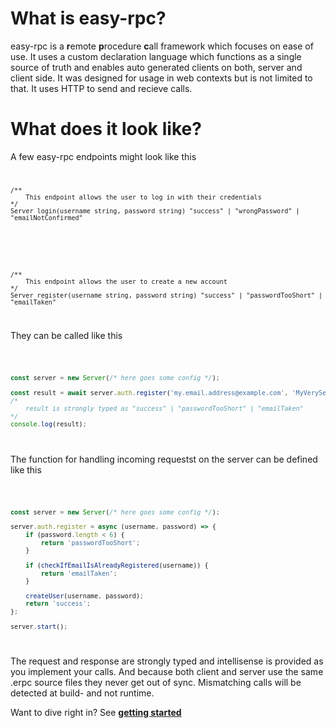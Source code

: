 <script>
    import Code from '$lib/Code.svelte';

</script>

# What is easy-rpc?

easy-rpc is a **r**emote **p**rocedure **c**all framework which focuses on ease of use. It uses a custom declaration language which functions as a single source of truth and enables auto generated clients on both, server and client side. It was designed for usage in web contexts but is not limited to that. It uses HTTP to send and recieve calls.

# What does it look like?

A few easy-rpc endpoints might look like this
<Code filename="auth.erpc">

```erpc
/**
    This endpoint allows the user to log in with their credentials
*/
Server login(username string, password string) "success" | "wrongPassword" | "emailNotConfirmed"
```

<br>

```erpc
/**
    This endpoint allows the user to create a new account
*/
Server register(username string, password string) "success" | "passwordTooShort" | "emailTaken"
```

</Code>

They can be called like this

<Code filename="browser.main.ts">

```ts
const server = new Server(/* here goes some config */);

const result = await server.auth.register('my.email.address@example.com', 'MyVerySecurePassword');
/*
    result is strongly typed as "success" | "passwordTooShort" | "emailTaken"
*/
console.log(result);
```

</Code>

The function for handling incoming requestst on the server can be defined like this

<Code filename="server.main.ts">

```ts
const server = new Server(/* here goes some config */);

server.auth.register = async (username, password) => {
	if (password.length < 6) {
		return 'passwordTooShort';
	}

	if (checkIfEmailIsAlreadyRegistered(username)) {
		return 'emailTaken';
	}

	createUser(username, password);
	return 'success';
};

server.start();
```

</Code>

The request and response are strongly typed and intellisense is provided as you implement your calls. And because both client and server use the same .erpc source files they never get out of sync. Mismatching calls will be detected at build- and not runtime.
  
Want to dive right in?
See **[getting started](/easy-rpc-docs/2🛠️%20Getting%20started/1Setup)**